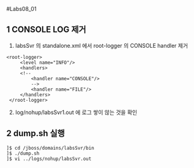 #Labs08_01
## 1 CONSOLE LOG 제거 
1) labsSvr 의 standalone.xml 에서 root-logger 의 CONSOLE handler 제거

```
<root-logger>
     <level name="INFO"/>
     <handlers>
     <!--
         <handler name="CONSOLE"/>
         -->
         <handler name="FILE"/>
     </handlers>
 </root-logger>

```

2) log/nohup/labsSvr1.out 에 로그 쌓이 않는 것을 확인 
 

## 2 dump.sh 실행

```
]$ cd /jboss/domains/labsSvr/bin
]$ ./dump.sh
]$ vi ../logs/nohup/labsSvr.out
```

